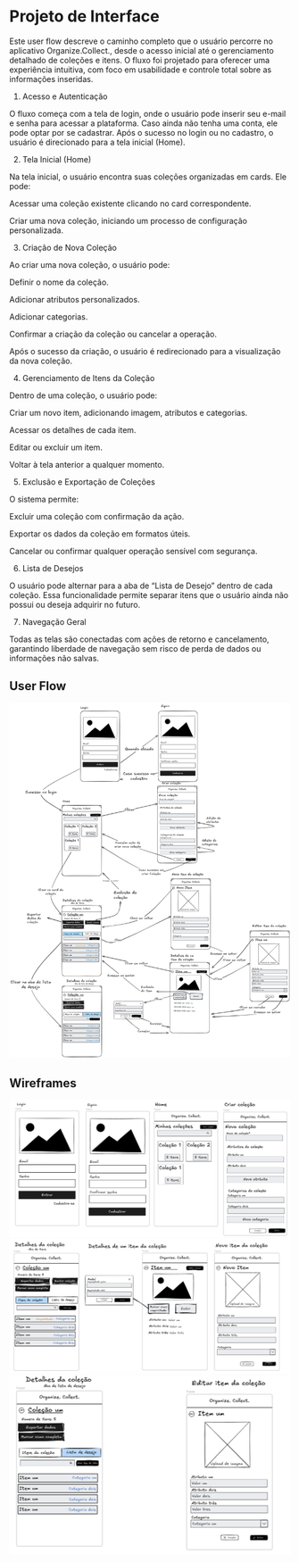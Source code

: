 
# Projeto de Interface

Este user flow descreve o caminho completo que o usuário percorre no aplicativo Organize.Collect., desde o acesso inicial até o gerenciamento detalhado de coleções e itens. O fluxo foi projetado para oferecer uma experiência intuitiva, com foco em usabilidade e controle total sobre as informações inseridas.

1. Acesso e Autenticação

O fluxo começa com a tela de login, onde o usuário pode inserir seu e-mail e senha para acessar a plataforma. Caso ainda não tenha uma conta, ele pode optar por se cadastrar.
Após o sucesso no login ou no cadastro, o usuário é direcionado para a tela inicial (Home).

2. Tela Inicial (Home)

Na tela inicial, o usuário encontra suas coleções organizadas em cards. Ele pode:

Acessar uma coleção existente clicando no card correspondente.

Criar uma nova coleção, iniciando um processo de configuração personalizada.

3. Criação de Nova Coleção

Ao criar uma nova coleção, o usuário pode:

Definir o nome da coleção.

Adicionar atributos personalizados.

Adicionar categorias.

Confirmar a criação da coleção ou cancelar a operação.

Após o sucesso da criação, o usuário é redirecionado para a visualização da nova coleção.

4. Gerenciamento de Itens da Coleção

Dentro de uma coleção, o usuário pode:

Criar um novo item, adicionando imagem, atributos e categorias.

Acessar os detalhes de cada item.

Editar ou excluir um item.

Voltar à tela anterior a qualquer momento.

5. Exclusão e Exportação de Coleções

O sistema permite:

Excluir uma coleção com confirmação da ação.

Exportar os dados da coleção em formatos úteis.

Cancelar ou confirmar qualquer operação sensível com segurança.

6. Lista de Desejos

O usuário pode alternar para a aba de “Lista de Desejo” dentro de cada coleção. Essa funcionalidade permite separar itens que o usuário ainda não possui ou deseja adquirir no futuro.

7. Navegação Geral

Todas as telas são conectadas com ações de retorno e cancelamento, garantindo liberdade de navegação sem risco de perda de dados ou informações não salvas.

## User Flow
![User Flow do Organize. Collect.](img/user-flows.png)

## Wireframes
![image](img/wireframes/wireframe_1.png)
![image](img/wireframes/wireframe_2.png)
![image](img/wireframes/wireframe_3.png)
